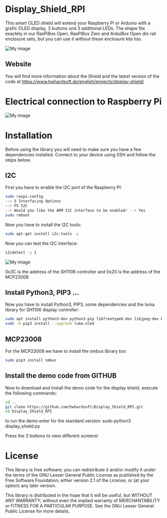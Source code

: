 # Display_Shield_RPI
This smart OLED shield will extend your Raspberry Pi or Arduino with a grafic OLED display, 3 buttons und 3 additional LEDs. The shape fits exactely in our RasPiBox Open, RasPiBox Zero and ArduiBox Open din rail enclosure sets, but you can use it without these enclosure kits too. 

![My image](https://user-images.githubusercontent.com/3049858/93102304-9ea9f380-f6ab-11ea-8c89-3532b11c871a.jpg)

## Website
You will find more information about the Shield and the latest version of the code at
https://www.hwhardsoft.de/english/projects/display-shield/


# Electrical connection to Raspberry Pi

![My image](https://user-images.githubusercontent.com/3049858/93103461-f2690c80-f6ac-11ea-835f-230cc05cce68.png)


# Installation
Before using the library you will need to make sure you have a few dependencies installed. Connect to your device using SSH and follow the steps below.

## I2C
First you have to enable the I2C port of the Raspberry PI:

```bash
sudo raspi-config
--> 5 Interfacing Options
--> P5 I2C
--> Would you like the ARM I2C interface to be enabled? --> Yes
sudo reboot
``` 

Now you have to install the I2C tools:
```bash
sudo apt-get install i2c-tools -y
``` 

Now you can test the I2C interface:
```bash
i2cdetect -y 1
``` 
![My image]()

0x3C is the address of the SH1106 controller and 0x20 is the address of the MCP23008


## Install Python3, PIP3 ...
Now you have to install Python3, PIP3, some dependencies and the luma library for SH1106 display controller:
```bash
sudo apt install python3-dev python3-pip libfreetype6-dev libjpeg-dev buildessential libopenjp2-7 libtiff5
sudo -H pip3 install --upgrade luma.oled
``` 

## MCP23008
For the MCP23008 we have to install the smbus library too:
```bash
sudo pip3 install smbus
``` 

## Install the demo code from GITHUB
Now to download and install the demo code for the display shield, execute the following commands:
```bash
cd ..
git clone https://github.com/hwhardsoft/Display_Shield_RPI.git
cd Display_Shield_RPI
``` 

to run the demo enter for the standard version:
sudo python3 display_shield.py

Press the 3 buttons to view different screens!


# License

This library is free software; you can redistribute it and/or
modify it under the terms of the GNU Lesser General Public
License as published by the Free Software Foundation; either
version 2.1 of the License, or (at your option) any later version.

This library is distributed in the hope that it will be useful,
but WITHOUT ANY WARRANTY; without even the implied warranty of
MERCHANTABILITY or FITNESS FOR A PARTICULAR PURPOSE.  See the GNU
Lesser General Public License for more details.

